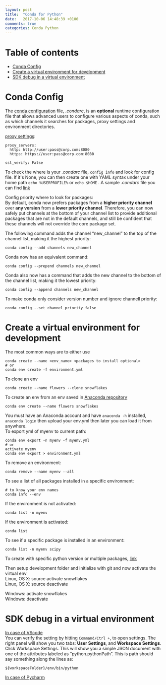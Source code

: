 ```yaml
---
layout: post
title:  "Conda for Python"
date:   2017-10-06 14:48:39 +0100
comments: true  
categories: Conda Python
---
```




# Table of contents

- [Conda Config](#Conda-Config)  
- [Create a virtual environment for development](#Create-a-virtual-environment-for-development)
- [SDK debug in a virtual environment](#SDK-debug-in-a-virtual-environment)


# Conda Config<a name="Conda-Config"></a>
The [conda configuration](https://conda.io/docs/user-guide/configuration/sample-condarc.html) file, _.condarc_, is an **optional** runtime configuration file that allows advanced users to configure various aspects of conda, such as which channels it searches for packages, proxy settings and environment directories.

[proxy settings](https://conda.io/docs/user-guide/configuration/use-winxp-with-proxy.html):
```
proxy_servers:
  http: http://user:pass@corp.com:8080
  https: https://user:pass@corp.com:8080

ssl_verify: False
```


To check the where is your _.condarc_ file, `config info` and look for config file. If it's None, you can then create one with YAML syntax under your home path `echo %USERPROFILE%` or `echo $HOME` . A sample _.condarc_ file you can find [link](https://conda.io/docs/user-guide/configuration/sample-condarc.html)

Config priority where to look for packages:  
By default, conda now prefers packages from a **higher priority channel** over **any version** from a **lower priority channel**. Therefore, you can now safely put channels at the bottom of your channel list to provide additional packages that are not in the default channels, and still be confident that these channels will not override the core package set.

The following command adds the channel “new_channel” to the top of the channel list, making it the highest priority:
```
conda config --add channels new_channel
```

Conda now has an equivalent command:
```
conda config --prepend channels new_channel
```

Conda also now has a command that adds the new channel to the bottom of the channel list, making it the lowest priority:
```
conda config --append channels new_channel
```

To make conda only consider version number and ignore channell priority:
```
conda config --set channel_priority false
```

# Create a virtual environment for development<a name="Create-a-virtual-environment-for-development"></a>
The most common ways are to either use 
```
conda create --name <env_name> <packages to install optional>
# or 
conda env create -f environment.yml
```   

To clone an env 
```
conda create --name flowers --clone snowflakes
```  

To create an env from an env saved in [Anaconda repository](https://docs.anaconda.com/anaconda-cloud/user-guide/tasks/work-with-environments) 
```
conda env create --name flowers snowflakes
```

You must have an Anaconda account and have `anaconda -h` installed, `anaconda login` then upload your env.yml then later you can load it from anywhere.   
To export yml of myenv to current path:
```
conda env export -n myenv -f myenv.yml
# or
activate myenv
conda env export > environment.yml
```

To remove an environment:  
```
conda remove --name myenv --all
```

To see a list of all packages installed in a specific environment:
```
# to know your env names
conda info --env
```

If the environment is not activated:
```
conda list -n myenv
```

If the environment is activated:
```
conda list
```

To see if a specific package is installed in an environment:
```
conda list -n myenv scipy
```


To create with specific python version or multiple packages, [link](https://conda.io/docs/user-guide/tasks/manage-environments.html)    

Then setup development folder and initialize with git and now activate the virtual env    
Linux, OS X: source activate snowflakes   
Linux, OS X: source deactivate   

Windows: activate snowflakes    
Windows: deactivate   


# SDK debug in a virtual environment<a name="SDK-debug-in-a-virtual-environment"></a>
[In case of VScode](https://medium.com/@kylehayes/using-a-python-virtualenv-environment-with-vscode-b5f057f44c6a)<br/>
You can verify the setting by hitting `Command/Ctrl +`, to open settings. The right panel will show you two tabs: **User Settings**, and **Workspace Settings**. <br/>
Click Workspace Settings. This will show you a simple JSON document with one of the attributes labeled as “python.pythonPath”. This is path should say something along the lines as:
```
${workspaceFolder}/env/bin/python
```
[In case of Pycharm](https://ohadp.com/pycharm-debug-inside-a-pip-in-a-virtual-env-97aa98eac77f)
